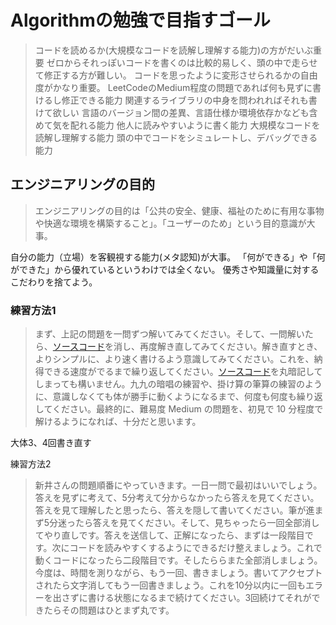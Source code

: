 # Algorithmの勉強で目指すゴール

> コードを読めるか(大規模なコードを読解し理解する能力)の方がだいぶ重要
> ゼロからそれっぽいコードを書くのは比較的易しく、頭の中で走らせて修正する方が難しい。
> コードを思ったように変形させられるかの自由度がかなり重要。
> LeetCodeのMedium程度の問題であれば何も見ずに書けるし修正できる能力
    関連するライブラリの中身を問われればそれも書けて欲しい
> 言語のバージョン間の差異、言語仕様か環境依存かなども含めて気を配れる能力
> 他人に読みやすいように書く能力
> 大規模なコードを読解し理解する能力
> 頭の中でコードをシミュレートし、デバッグできる能力


## エンジニアリングの目的

> エンジニアリングの目的は「公共の安全、健康、福祉のために有用な事物や快適な環境を構築すること」。「ユーザーのため」という目的意識が大事。

自分の能力（立場）を客観視する能力(メタ認知)が大事。
「何ができる」や「何ができた」から優れているというわけでは全くない。
優秀さや知識量に対するこだわりを捨てよう。

### 練習方法1

> まず、上記の問題を一問ずつ解いてみてください。そして、一問解いたら、[ソースコード](http://d.hatena.ne.jp/keyword/%A5%BD%A1%BC%A5%B9%A5%B3%A1%BC%A5%C9)を消し、再度解き直してみてください。解き直すとき、よりシンプルに、より速く書けるよう意識してみてください。これを、納得できる速度がでるまで繰り返してください。[ソースコード](http://d.hatena.ne.jp/keyword/%A5%BD%A1%BC%A5%B9%A5%B3%A1%BC%A5%C9)を丸暗記してしまっても構いません。九九の暗唱の練習や、掛け算の筆算の練習のように、意識しなくても体が勝手に動くようになるまで、何度も何度も繰り返してください。最終的に、難易度 Medium の問題を、初見で 10 分程度で解けるようになれば、十分だと思います。

大体3、4回書き直す

練習方法2

> 新井さんの問題順番にやっていきます。一日一問で最初はいいでしょう。答えを見ずに考えて、5分考えて分からなかったら答えを見てください。答えを見て理解したと思ったら、答えを隠して書いてください。筆が進まず5分迷ったら答えを見てください。そして、見ちゃったら一回全部消してやり直しです。答えを送信して、正解になったら、まずは一段階目です。次にコードを読みやすくするようにできるだけ整えましょう。これで動くコードになったら二段階目です。そしたららまた全部消しましょう。今度は、時間を測りながら、もう一回、書きましょう。書いてアクセプトされたら文字消してもう一回書きましょう。これを10分以内に一回もエラーを出さずに書ける状態になるまで続けてください。3回続けてそれができたらその問題はひとまず丸です。